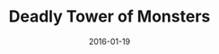---
layout: album
date: 2016-01-19
title: Deadly Tower of Monsters
developer: ACE Team
card-image: 0
card-offset: 0
banner-image: 0
banner-offset: 0
---